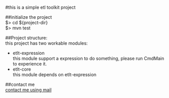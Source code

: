 #this is a simple etl toolkit project  

##initialize the project  
$> cd ${project-dir}  
$> mvn test  

##Project structure:  
this project has two workable modules:    
* etlt-expression  
    this module support a expression to do something, please run CmdMain to experience it.  
* etlt-core  
    this module depends on etlt-expression

##contact me  
[contact me using mail](juxiaomi@hotmail.com)